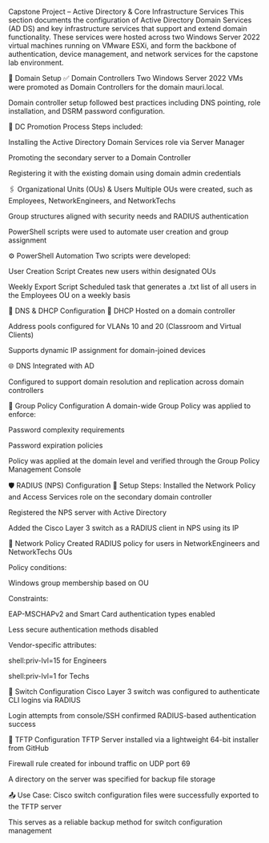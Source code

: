 Capstone Project – Active Directory & Core Infrastructure Services
This section documents the configuration of Active Directory Domain Services (AD DS) and key infrastructure services that support and extend domain functionality. These services were hosted across two Windows Server 2022 virtual machines running on VMware ESXi, and form the backbone of authentication, device management, and network services for the capstone lab environment.

🧩 Domain Setup
✅ Domain Controllers
Two Windows Server 2022 VMs were promoted as Domain Controllers for the domain mauri.local.

Domain controller setup followed best practices including DNS pointing, role installation, and DSRM password configuration.

🏁 DC Promotion Process
Steps included:

Installing the Active Directory Domain Services role via Server Manager

Promoting the secondary server to a Domain Controller

Registering it with the existing domain using domain admin credentials

🖇️ Organizational Units (OUs) & Users
Multiple OUs were created, such as Employees, NetworkEngineers, and NetworkTechs

Group structures aligned with security needs and RADIUS authentication

PowerShell scripts were used to automate user creation and group assignment

⚙️ PowerShell Automation
Two scripts were developed:

User Creation Script
Creates new users within designated OUs

Weekly Export Script
Scheduled task that generates a .txt list of all users in the Employees OU on a weekly basis

🧭 DNS & DHCP Configuration
📡 DHCP
Hosted on a domain controller

Address pools configured for VLANs 10 and 20 (Classroom and Virtual Clients)

Supports dynamic IP assignment for domain-joined devices

🌐 DNS
Integrated with AD

Configured to support domain resolution and replication across domain controllers

🔐 Group Policy Configuration
A domain-wide Group Policy was applied to enforce:

Password complexity requirements

Password expiration policies

Policy was applied at the domain level and verified through the Group Policy Management Console

🛡️ RADIUS (NPS) Configuration
🧩 Setup Steps:
Installed the Network Policy and Access Services role on the secondary domain controller

Registered the NPS server with Active Directory

Added the Cisco Layer 3 switch as a RADIUS client in NPS using its IP

📜 Network Policy
Created RADIUS policy for users in NetworkEngineers and NetworkTechs OUs

Policy conditions:

Windows group membership based on OU

Constraints:

EAP-MSCHAPv2 and Smart Card authentication types enabled

Less secure authentication methods disabled

Vendor-specific attributes:

shell:priv-lvl=15 for Engineers

shell:priv-lvl=1 for Techs

🔧 Switch Configuration
Cisco Layer 3 switch was configured to authenticate CLI logins via RADIUS

Login attempts from console/SSH confirmed RADIUS-based authentication success

📁 TFTP Configuration
TFTP Server installed via a lightweight 64-bit installer from GitHub

Firewall rule created for inbound traffic on UDP port 69

A directory on the server was specified for backup file storage

📤 Use Case:
Cisco switch configuration files were successfully exported to the TFTP server

This serves as a reliable backup method for switch configuration management
